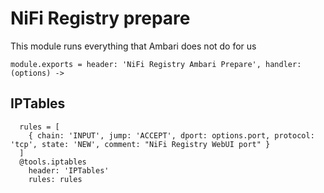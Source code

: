 
# NiFi Registry prepare

This module runs everything that Ambari does not do for us

    module.exports = header: 'NiFi Registry Ambari Prepare', handler: (options) ->

## IPTables

      rules = [
        { chain: 'INPUT', jump: 'ACCEPT', dport: options.port, protocol: 'tcp', state: 'NEW', comment: "NiFi Registry WebUI port" }
      ]
      @tools.iptables
        header: 'IPTables'
        rules: rules
